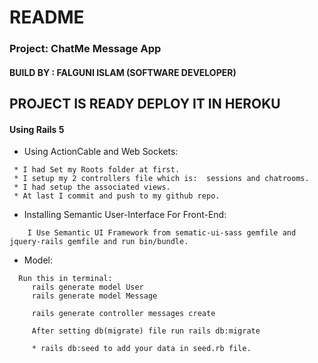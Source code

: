 # README

### Project: ChatMe Message App


#### BUILD BY : FALGUNI ISLAM (SOFTWARE DEVELOPER)

## PROJECT IS READY DEPLOY IT IN HEROKU

#### Using Rails 5

*   Using ActionCable and Web Sockets:

```
 * I had Set my Roots folder at first.
 * I setup my 2 controllers file which is:  sessions and chatrooms.
 * I had setup the associated views.
 * At last I commit and push to my github repo.

```


*   Installing Semantic User-Interface For Front-End:

```
    I Use Semantic UI Framework from sematic-ui-sass gemfile and jquery-rails gemfile and run bin/bundle.
```
* Model:
```
  Run this in terminal:
     rails generate model User
     rails generate model Message

     rails generate controller messages create

     After setting db(migrate) file run rails db:migrate

     * rails db:seed to add your data in seed.rb file.

```



